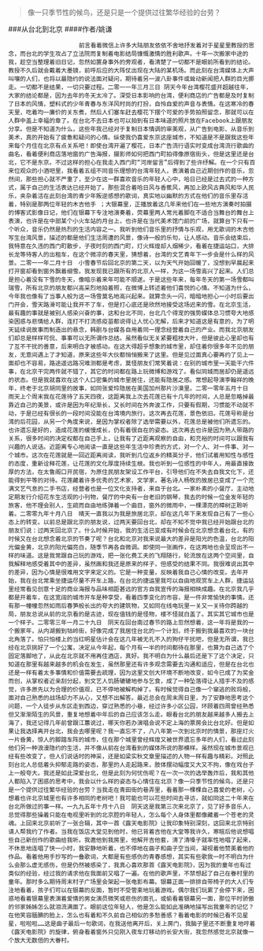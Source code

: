> 像一只季节性的候鸟，还是只是一个提供过往繁华经验的台劳？

###从台北到北京
####作者/姚谦

						前言看着微信上许多大陆朋友依依不舍地抒发着对于星星里教授的思念，而台北的学生攻占了立法院而复制着电影结局慷慨激情的胜利歌声。十年一次搬家中途的我，趁空当整理着旧日记，忽然如置身事外的旁观者，看清楚了一切都不是眼前所看到的结论。教授不久后就会戴着大墨镜，前呼后应的大阵仗出现在大陆的某机场。而此刻在台湾媒体上大声叫嚷的人们，也将以最隐约的说法面对疑问，期待着另一波八卦事件或耸动新闻把人群的目光挪走。一切都不是结果，一切只要过程。二零一一年三月三日 阴天今年台湾樱花盛开超越往年，大家的结论都是，因为去年的冬天太冷了。深受日本影响的台湾，便利商店的广告都是及时复制了日本的风情，塑料式的少年青春与东洋风时尚的打扮，自怜自爱的声音与表情。在这寒冷的春天里，吃着均一廉价的关东煮，然后人们塞车赶去樱花下摆个可爱的手势拍照留念，那就可以在人群中盖上幸福的章了。在台北不去日本也可以拍到有日本味道的照片放在Facebook上跟朋友分享。但是不知道为什么，这些年我己经对于复制日本情调的审美观，从广告到电影、从音乐到美术，真的开始有了疲惫和疑问的心情。纵使我仍喜爱东京这座城市，不知道是不是跟我这些年来每个月住在北京有点关系吧！即使台湾开遍了樱花，日本广告流行语实时变成台湾流行歌曲的曲名，看着便利商店落地窗的广告海报，摄影师如何把西门町拍得像原宿街头，但是这里还是台北，它不是东京。不过这样的担心在我走入西门町“河岸留言”后得到了些许纾解。在一个只有百来位观众的小酒吧里，我看着五组不同音乐理想的台湾年轻人，表演着自己近期创作的音乐，忽然间，那些担心就不严重了，至少在这一群喜欢音乐的年轻人心中，哈日已经是过去式的一种方式，属于自己的生活表达已经开始了。那些混合着哈日风与香蕉风，再加上欧风古典风和华人民乐，夹杂着活在此刻台湾的青少年叛逆感想的歌词，真实地以幽默的方式在他们的音乐里存活着，特别是那两位年轻的木吉他手 ；大银幕里，正播放着这几年来他们在一些地方演奏时拍摄的博客式影像日记，他们在银幕下专注地演奏着，荧幕里两人常光着脚在不适合当舞台的舞台上表演，也许是在中部某个小火车站的月台上，也许是在当代美术馆门前的广场，就算台下只有一个听众，音乐仍然是热烈的生活内容之一。我听到他们音乐里的抒情与乐观，用无歌词的木吉他写生台湾风景，描述的都是他们生活周遭的风景，像诗一般的乐句，让人感动。音乐会结束后，我特意在久违的西门町散步，子夜时刻的西门町，灯火辉煌却人烟稀少，看着在捷运站口，大排长龙等待客人的出租车，在这个微凉的春天里，猜想着，台湾的文艺青年下一步会是什么样的风景。二零一一年二月十日　小雪春节后回北京的第二天，以为天气开始回暖了，没想到早晨起来打开窗却看到窗外飘着细雪。我发现我已跟所有的北京人一样，为这一场雪高兴了起来。人们总是担心着没有下雪的冬天，像暗示着来年可能不顺遂。于是这些年来，每年冬天的第一场雪都叫瑞雪，所有北京的朋友都兴高采烈地拍着照，在微博上转述着他们喜悦的心情。不知道为什么，今年我也像有了当事人般为这一场雪莫名地高兴起来。就算念头一闪，暗暗地担心一小时后要出门开会，雪天路滑可能让我开不了车，但是打心底还是欣然地接受这场迟来的雪。在北京生活，最有趣的事就是被别人感染兴奋的事，这和台北不同，台北几个得宠的强势媒体总习惯夸大地感染困惑与悲情给人群，连打不打流感疫苗都说得让人忧心无解，后来才知道这是有意的，为了明天延续说故事而制造出的悬念，韩剧与台媒各自用着同一理念经营着自己的产业。而我北京朋友们却总是样样可侃、事事可以无所谓作总结。虽然看似无关紧要粗枝大叶，但是彼此心里却也有了互不干扰的善意，后来明白才被感动。在这大得超乎想象的城市里，却住着你很多年不见的朋友，无意间遇上了才知道，原来这些年大伙都悄悄搬来了这里。但是见过面真心要再约了见上一面却也不容易，路途遥远路况难测都是考虑，莫怪朋友们常笑着说：在别的城市里一天能干六件事，在北京干完两件就不错了，其它的时间都在路上玩微博和游戏了。看似同城而居却仍是遥远的状态。但是我就喜欢在这个人口密集的城市里居住，还能有隐居之感。常想起导演李翰祥的晚年，终老于北京胡同里的故事，如同张爱玲隐居在美国加州那片沙漠里。二零一零年五月十日　雨天上个周末我在花莲待了五天四夜，这距离我上次去花莲已有十几年的时间，人总是忽略掉最靠近自己的美景，或许是因为年纪渐长，又长时间在外奔波工作，只要有假期，习惯能不动就不动，于是已经有很长的一段时间没能在台湾境内旅行。这次再去花莲，景色依旧。花莲号称是台湾的后花园，从另一个角度来说，是因为掌权者除了选举需要以外，花莲总是被他们所遗忘的。也许遗忘是好的，造成花莲的缓慢成长，仍有着很自在的姿态。这次再去也许是因为熟人带路的关系，很多时间的决定权都在自己手上，让我有了近距离观察的自由，和充裕的时间可以跟我有兴趣的人说话。近距离专心地阅读一直是这些年生活中珍贵的方式，对一个人、对一件事、对一个城市。这次在花莲就是一回近距离阅读，我听到几位返乡的精英分子，他们试着用知性与感性的态度，重新诠释花莲，让花莲的文化厚度持续生根。我也听到一位感性的中年人，用最直接敦厚的方法，在太鲁阁口开民宿，为原住民朋友架设工作平台，引导他们在不失去自我文化下，还能得到平等的对待。花莲藏着许多优秀的艺术家、文学家，著名诗人杨牧的故居已变成了一个充满文艺气息的二手书店，经营者也是一位文化支持者，来自于台北。一家朴素的小餐厅，主动地定期发行介绍花东生活观的小刊物，餐厅的中央有一台老旧的钢琴，我去的时候一位金发年轻的旅客，他不理会别人，生疏而自由地练弹着一个曲目，窗外的微雨中，一棵漂亮的樟树正聆听着。二零零九年十月八日　晴天一直我以为我是旅居北京，却在这几年下来发现自己有了一些心态上的转变。以前总是跟北京的朋友说，过两天要回台北，却在不知不觉中我已经开始跟台北的朋友们说：过两天回北京了。什么时候开始，我的生活已变成有时候会在北京想念着台北，有的时候又在台北想念着北京的节奏了呢？台北和北京对我来说最大的差异是阳光的色温，台北的阳光偏金黄，北京的阳光偏亮白，随季节再各自微调。即使同一张画作，在这两地也会呈现出不一样的味道。这是我常跟自己玩的游戏，把一张化费工夫的飞翔随行，轮流放在这两个空间里，自我解释地感受着其中的差异，虽然画和我还是原来的样子，但感受的结果不同。我很难说出其中的差异，因为心情是很难用文字来定义的。它是一种变量，反映着我自己心情的改变。去年开始，我在台北常乘坐捷运尽量不开车上路，在台北的捷运里我可以自由地观赏车上人群，捷运站里经常看见创意十足的商业海报与品味相距甚远的官方自我宣传的海报相映成趣。在北京我几乎都是开着车，在这宽阔的城市开车是种享受，看着四季变化的市容，是一件非常愉快的事情。还有那一幢幢忽然如雨后春笋般长出的夸大的建筑物，又如同在线电玩里一关又一关待你跨越的局，朋友总说从前的北京看的是古迹，现在值钱的是怪物，楼不怪就白盖了。其实其它城市也是一个样子。二零零三年一月二十九日　阴天在回台南过春节的路上忽然想着，这一年将是我的一个搬家年，从内湖搬到牯岭街，好像完成了我居住台北的一个计划，终于搬到我最喜欢的一块台北角落了。怕只怕楼上的当红明星估计会在这几年被无孔不入的狗仔干扰吧，但是无所谓，我已经在北京挑好了一个公寓，决定从今年起，每个月有一半的时间都待在那里，也算为自己选了个固定落脚地了，从此在北京就不用再住酒店，真好。我不明白为什么最后还是下了这个决定，只知道在那里有越来越多的机会在发生，虽然那里还有许多观念需要去沟通和适应，但是在台北也还是一样有着太多事情和价值需要去疏理，因为这里文创大环境不断地改变，如今已成了为奖金而创，从掌权者近亲刮分起，到文艺人饥肠辘辘地参与乞食，成了一种坠落得让人措手不及的感觉，许多原先以为合理的价值观，已不停地被解构掉了。有时候觉得自己像一个窜逃的败将般，面对自己熟悉的战场却力不从心，又想不出解答。最近总会在周末周日里，为了安静地思考这个问题，一个人徒步从东区走到西边，穿过熟悉的小巷，经过许多小区公园，环顾着四周曾经熟悉但又渐渐陌生的风景，重复地想着中年后的自己应该怎么走。眼看台北的朋友越来越多人搬去上海了，我还记得几年前曾跟江蕙说过，哪天你若办演唱会说不定上海的票房会比台北好。但是如果让我选择离开台北，我会去哪里呢？我一直忘不了，八八年第一次到北京时的情景，那座灯火一片昏黄，惊人的脚踏车阵的城市，住在那个城里曾经辉煌又被世界遗忘多年的人们，看过此刻他们另一种浪漫隐约的生活，并不像从前在台湾看到的媒体所说的那模样。虽然现在城市景观已经有些改变了，但人们说话时的神采，还是如梁实秋文章里描述的人物一样有趣与精彩。对照此刻台北人总低着头抑郁走路的姿态，那里的人走起路来，肢体摆动幅度又大又不拘，像在戏台子上一般夸大。我还是如此深爱台北，但是此刻为何忧伤呢？在一次一次的选举轰炸后，我和其他人都陷入了困惑的思考中，我会以什么样的姿态与心情住在北京？像一只季节性的候鸟，还是只是一个提供过往繁华经验的台劳？当我走在青田街的巷弄里，看着那一棵棵自己喜爱的老树，心想着也许北京城里也有许多相同的老树吧！我可能也可以花些时间去寻访，就如同这二十年来在台北所做过的事一样。一九九五年十月十八日　阴天这是我第三次来北京了，见了好多音乐人，总觉得那些操着只能在电视里听到的北京腔的年轻人，怎么每个人身体里都像藏着一个苍老的灵魂。上回来北京前听了一张合辑，其中一首《露天电影院》让我印象特别深刻，这回来北京特别请人帮我约了作者。当我在饭店大堂见到他时，他已背着吉他在大堂等我许久，寒暄后他说想唱些自己新创作的歌曲给我听。我邀他到我房里，他解开吉他套，清了清嗓子就率性地唱了起来，不休息地连唱了快一小时，我安静地听着，也不停地在曲子和曲子空当间，凝视着他赞美着他的作品。看着他用手抄写的一叠歌词，大都是有些感伤的青春感想，其实有些歌我一时不明白为什么会那么虚无感伤，但是仍然被感染了，我真心喜欢那首《露天电影院》，因为我的童年也有过类似的经验，经过我的请求他在我面前又唱了一遍。在他的歌声里，不禁想起了自己在眷村里的童年。那时多么期待周末村子广场里会架起一张电影布幕。银幕正面一排排自带椅子的大人们专注地看着，孩子们可以在银幕的反面，暂时不受管束地玩着游戏。偶尔我们玩累了会停下来，困惑地看着银幕里表演着爱情的男女演员微笑或悲伤的面孔，或偷看着银幕另一面，那位平时骄傲的邻家姊姊怎么就泪流满面了。眼前这位年轻人，他是怎么能如此准确地描写出我童年的记忆？在他笑容腼腆的脸上，怎么也有着和不久前自己相似的多愁善感？看着电影的时候已看不见星星，啦啦啦……这是曲子最后一句歌词，在我送他离开后，关上房门，我脑子里还不断重复地哼着《露天电影院》的旋律，俯身看着窗外只见刚入夜车灯移动的长安大街，我忽然感觉北京就像一个放大无数倍的大眷村。			  		